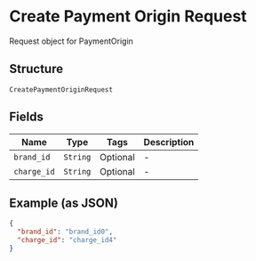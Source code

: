
# Create Payment Origin Request

Request object for PaymentOrigin

## Structure

`CreatePaymentOriginRequest`

## Fields

| Name | Type | Tags | Description |
|  --- | --- | --- | --- |
| `brand_id` | `String` | Optional | - |
| `charge_id` | `String` | Optional | - |

## Example (as JSON)

```json
{
  "brand_id": "brand_id0",
  "charge_id": "charge_id4"
}
```


